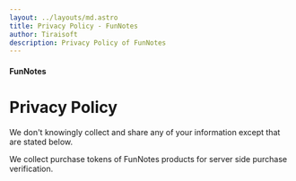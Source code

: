 ```yaml
---
layout: ../layouts/md.astro
title: Privacy Policy - FunNotes
author: Tiraisoft
description: Privacy Policy of FunNotes
---
```


#### FunNotes

# Privacy Policy

We don't knowingly collect and share any of your information except that are stated below.

We collect purchase tokens of FunNotes products for server side purchase verification.